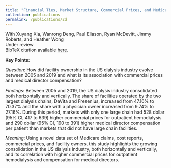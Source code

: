 ```yaml
---
title: "Financial Ties, Market Structure, Commercial Prices, and Medical Director Compensation in the US Dialysis Industry: 2005 - 2019 "
collection: publications
permalink: /publications/2d
---
```

With Xuyang Xia, Wanrong Deng, Paul Eliason, Ryan McDevitt, Jimmy Roberts, and Heather Wong<br>
Under review<br>
BibTeX citation available [here](https://rileyleague.github.io/bibfiles/xia2024financial.md).

**Key Points:** 

_Question_: How did facility ownership in the US dialysis industry evolve between 2005 and 2019 and what is its association with commercial prices and medical director compensation? 

_Findings_: Between 2005 and 2019, the US dialysis industry consolidated both horizontally and vertically. The share of facilities operated by the two largest dialysis chains, DaVita and Fresenius, increased from 47.16% to 70.37% and the share with a physician owner increased from 9.74% to 27.16%. During this period, markets with only one large chain had 528 dollar (95% CI, 417 to 639) higher commercial prices for outpatient hemodialysis and 290 dollar (95% CI, 190 to 391) higher medical director compensation per patient than markets that did not have large chain facilities.   

_Meaning_: Using a novel data set of Medicare claims, cost reports, commercial prices, and facility owners, this study highlights the growing consolidation in the US dialysis industry, both horizontally and vertically, and its correlation with higher commercial prices  for outpatient hemodialysis and compensation for medical directors. 
